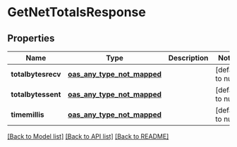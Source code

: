 # GetNetTotalsResponse
## Properties

| Name | Type | Description | Notes |
|------------ | ------------- | ------------- | -------------|
| **totalbytesrecv** | [**oas_any_type_not_mapped**](.md) |  | [default to null] |
| **totalbytessent** | [**oas_any_type_not_mapped**](.md) |  | [default to null] |
| **timemillis** | [**oas_any_type_not_mapped**](.md) |  | [default to null] |

[[Back to Model list]](../README.md#documentation-for-models) [[Back to API list]](../README.md#documentation-for-api-endpoints) [[Back to README]](../README.md)

